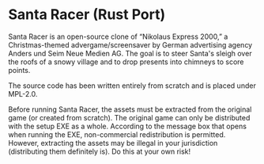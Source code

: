 # Santa Racer (Rust Port)

Santa Racer is an open-source clone of “Nikolaus Express 2000,” a Christmas-themed advergame/screensaver by German advertising agency Anders und Seim Neue Medien AG. The goal is to steer Santa's sleigh over the roofs of a snowy village and to drop presents into chimneys to score points.

The source code has been written entirely from scratch and is placed under MPL-2.0.

Before running Santa Racer, the assets must be extracted from the original game (or created from scratch). The original game can only be distributed with the setup EXE as a whole. According to the message box that opens when running the EXE, non-commercial redistribution is permitted. However, extracting the assets may be illegal in your jurisdiction (distributing them definitely is). Do this at your own risk!
